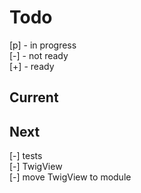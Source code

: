 # Todo

[p] - in progress  
[-] - not ready  
[+] - ready  

## Current

## Next

[-] tests  
    [-] TwigView  
[-] move TwigView to module  
